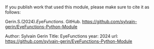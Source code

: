 If you publish work that used this module, please make sure to cite it as follows:

Gerin.S.(2024)._EyeFunctions_. GitHub. https://github.com/sylvain-gerin/EyeFunctions-Python-Module

Author: Sylvain Gerin
Title: EyeFunctions
year: 2024
url: https://github.com/sylvain-gerin/EyeFunctions-Python-Module
